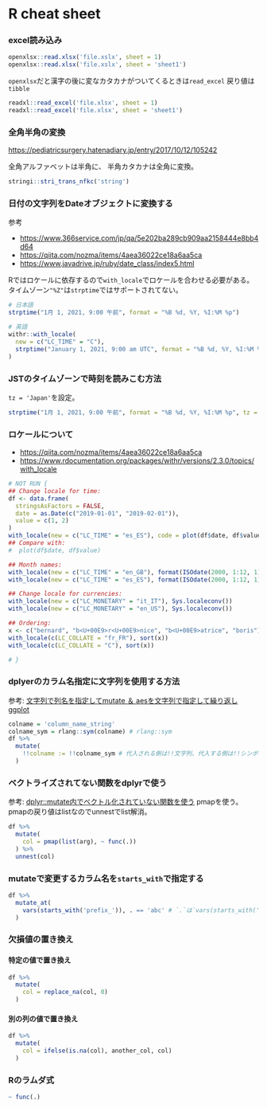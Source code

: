 # R cheat sheet

### excel読み込み

```R
openxlsx::read.xlsx('file.xslx', sheet = 1)
openxlsx::read.xlsx('file.xslx', sheet = 'sheet1')
```

`openxlsx`だと漢字の後に変なカタカナがついてくるときは`read_excel`
戻り値は`tibble`

```R
readxl::read_excel('file.xlsx', sheet = 1)
readxl::read_excel('file.xlsx', sheet = 'sheet1')
```

### 全角半角の変換

https://pediatricsurgery.hatenadiary.jp/entry/2017/10/12/105242

全角アルファベットは半角に、
半角カタカナは全角に変換。

```R
stringi::stri_trans_nfkc('string')
```

### 日付の文字列をDateオブジェクトに変換する

参考
- https://www.366service.com/jp/qa/5e202ba289cb909aa2158444e8bb4d64
- https://qiita.com/nozma/items/4aea36022ce18a6aa5ca
- https://www.javadrive.jp/ruby/date_class/index5.html

Rではロケールに依存するので`with_locale`でロケールを合わせる必要がある。
タイムゾーン`"%Z"`は`strptime`ではサポートされてない。

```R
# 日本語
strptime("1月 1, 2021, 9:00 午前", format = "%B %d, %Y, %I:%M %p")

# 英語
withr::with_locale(
  new = c("LC_TIME" = "C"),
  strptime("January 1, 2021, 9:00 am UTC", format = "%B %d, %Y, %I:%M %p UTC", tz = "UTC")
)
```

### JSTのタイムゾーンで時刻を読みこむ方法

`tz = 'Japan'`を設定。

```R
strptime("1月 1, 2021, 9:00 午前", format = "%B %d, %Y, %I:%M %p", tz = "Japan")
```


### ロケールについて

- https://qiita.com/nozma/items/4aea36022ce18a6aa5ca
- https://www.rdocumentation.org/packages/withr/versions/2.3.0/topics/with_locale

```R
# NOT RUN {
## Change locale for time:
df <- data.frame(
  stringsAsFactors = FALSE,
  date = as.Date(c("2019-01-01", "2019-02-01")),
  value = c(1, 2)
)
with_locale(new = c("LC_TIME" = "es_ES"), code = plot(df$date, df$value))
## Compare with:
#  plot(df$date, df$value)

## Month names:
with_locale(new = c("LC_TIME" = "en_GB"), format(ISOdate(2000, 1:12, 1), "%B"))
with_locale(new = c("LC_TIME" = "es_ES"), format(ISOdate(2000, 1:12, 1), "%B"))

## Change locale for currencies:
with_locale(new = c("LC_MONETARY" = "it_IT"), Sys.localeconv())
with_locale(new = c("LC_MONETARY" = "en_US"), Sys.localeconv())

## Ordering:
x <- c("bernard", "b<U+00E9>r<U+00E9>nice", "b<U+00E9>atrice", "boris")
with_locale(c(LC_COLLATE = "fr_FR"), sort(x))
with_locale(c(LC_COLLATE = "C"), sort(x))

# }
```

### dplyerのカラム名指定に文字列を使用する方法

参考: [文字列で列名を指定してmutate ＆ aesを文字列で指定して繰り返しggplot](https://qiita.com/ocean_f/items/d1ceba28cc714936e640)

```R
colname = 'column_name_string'
colname_sym = rlang::sym(colname) # rlang::sym
df %>%
  mutate(
    !!colname := !!colname_sym # 代入される側は!!文字列、代入する側は!!シンボル、=の代わりに:=
  )
```

### ベクトライズされてない関数をdplyrで使う

参考: [dplyr::mutate内でベクトル化されていない関数を使う](http://yoshidk6.hatenablog.com/entry/2018/08/06/154117A)
pmapを使う。pmapの戻り値はlistなのでunnestでlist解消。

```R
df %>%
  mutate(
    col = pmap(list(arg), ~ func(.))
  ) %>%
  unnest(col)
```

### mutateで変更するカラム名を`starts_with`で指定する

```R
df %>%
  mutate_at(
    vars(starts_with('prefix_')), . == 'abc' # `.`は`vars(starts_with('prefix_'))`で得られるカラム
  )
```

### 欠損値の置き換え

#### 特定の値で置き換え

```R
df %>%
  mutate(
    col = replace_na(col, 0)
  )
```

#### 別の列の値で置き換え

```R
df %>%
  mutate(
    col = ifelse(is.na(col), another_col, col)
  )
```

### Rのラムダ式

```R
~ func(.)
```

